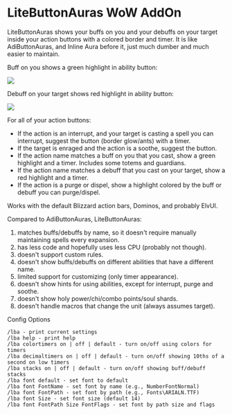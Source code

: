 # LiteButtonAuras WoW AddOn

LiteButtonAuras shows your buffs on you and your debuffs on your target inside your action buttons with a
colored border and timer. It is like AdiButtonAuras, and Inline Aura before it, just much dumber and much
easier to maintain.

Buff on you shows a green highlight in ability button:

![](https://i.imgur.com/vsf97X0.png)

Debuff on your target shows red highlight in ability button:

![](https://i.imgur.com/HmN2WR5.png)

For all of your action buttons:

- If the action is an interrupt, and your target is casting a spell you can interrupt, suggest the button (border glow/ants) with a timer.
- If the target is enraged and the action is a soothe, suggest the button.
- If the action name matches a buff on you that you cast, show a green highlight and a timer. Includes some totems and guardians.
- If the action name matches a debuff that you cast on your target, show a red highlight and a timer.
- If the action is a purge or dispel, show a highlight colored by the buff or debuff you can purge/dispel.

Works with the default Blizzard action bars, Dominos, and probably ElvUI.

Compared to AdiButtonAuras, LiteButtonAuras:

1. matches buffs/debuffs by name, so it doesn't require manually maintaining spells every expansion.
1. has less code and hopefully uses less CPU (probably not though).
1. doesn't support custom rules.
1. doesn't show buffs/debuffs on different abilities that have a different name.
1. limited support for customizing (only timer appearance).
1. doesn't show hints for using abilities, except for interrupt, purge and soothe.
1. doesn't show holy power/chi/combo points/soul shards.
1. doesn't handle macros that change the unit (always assumes target).

Config Options

```
/lba - print current settings
/lba help - print help
/lba colortimers on | off | default - turn on/off using colors for timers
/lba decimaltimers on | off | default - turn on/off showing 10ths of a second on low timers
/lba stacks on | off | default - turn on/off showing buff/debuff stacks
/lba font default - set font to default
/lba font FontName - set font by name (e.g., NumberFontNormal)
/lba font FontPath - set font by path (e.g., Fonts\ARIALN.TTF)
/lba font Size - set font size (default 14)
/lba font FontPath Size FontFlags - set font by path size and flags
```
